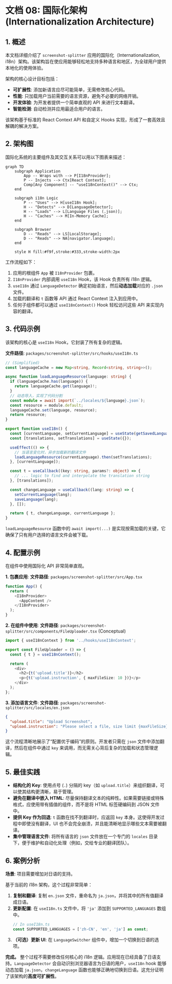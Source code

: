 
# 文档 08: 国际化架构 (Internationalization Architecture)

## 1. 概述

本文档详细介绍了 `screenshot-splitter` 应用的国际化（Internationalization, i18n）架构。该架构旨在使应用能够轻松地支持多种语言和地区，为全球用户提供本地化的使用体验。

架构的核心设计目标包括：
*   **可扩展性**: 添加新语言应尽可能简单，无需修改核心代码。
*   **性能**: 只加载用户当前需要的语言资源，避免不必要的网络开销。
*   **开发体验**: 为开发者提供一个简单直观的 API 来进行文本翻译。
*   **智能检测**: 自动检测并应用最适合用户的语言。

该架构基于标准的 React Context API 和自定义 Hooks 实现，形成了一套高效且解耦的解决方案。

## 2. 架构图

国际化系统的主要组件及其交互关系可以用以下图表来描述：

```mermaid
graph TD
    subgraph Application
        App -- Wraps with --> P[I18nProvider];
        P -- Injects --> Ctx[React Context];
        Comp[Any Component] -- "useI18nContext()" --> Ctx;
    end
    
    subgraph i18n Logic
        P -- "Uses" --> H[useI18n Hook];
        H -- "Detects" --> D[LanguageDetector];
        H -- "Loads" --> L[Language Files (.json)];
        H -- "Caches" --> M[In-Memory Cache];
    end

    subgraph Browser
        D -- "Reads" --> LS[LocalStorage];
        D -- "Reads" --> NA[navigator.language];
    end

    style H fill:#f9f,stroke:#333,stroke-width:2px
```
工作流程如下：
1.  应用的根组件 `App` 被 `I18nProvider` 包裹。
2.  `I18nProvider` 内部调用 `useI18n` Hook，该 Hook 负责所有 i18n 逻辑。
3.  `useI18n` 通过 `LanguageDetector` 确定初始语言，然后**动态加载**对应的 `.json` 文件。
4.  加载的翻译和 `t` 函数等 API 通过 React Context 注入到应用中。
5.  任何子组件都可以通过 `useI18nContext()` Hook 轻松访问这些 API 来实现内容的翻译。

## 3. 代码示例

该架构的核心是 `useI18n` Hook，它封装了所有复杂的逻辑。

**文件路径**: `packages/screenshot-splitter/src/hooks/useI18n.ts`
```typescript
// (Simplified)
const languageCache = new Map<string, Record<string, string>>();

async function loadLanguageResource(language: string) {
  if (languageCache.has(language)) {
    return languageCache.get(language)!;
  }
  // 动态导入，实现了代码分割
  const module = await import(`../locales/${language}.json`);
  const resource = module.default;
  languageCache.set(language, resource);
  return resource;
}

export function useI18n() {
  const [currentLanguage, setCurrentLanguage] = useState(getSavedLanguage());
  const [translations, setTranslations] = useState({});

  useEffect(() => {
    // 当语言变化时，异步加载新的翻译文件
    loadLanguageResource(currentLanguage).then(setTranslations);
  }, [currentLanguage]);

  const t = useCallback((key: string, params?: object) => {
    // ... logic to find and interpolate the translation string
  }, [translations]);

  const changeLanguage = useCallback((lang: string) => {
    setCurrentLanguage(lang);
    saveLanguage(lang);
  }, []);

  return { t, changeLanguage, currentLanguage };
}
```
`loadLanguageResource` 函数中的 `await import(...)` 是实现按需加载的关键，它确保了只有用户选择的语言文件会被下载。

## 4. 配置示例

在组件中使用国际化 API 非常简单直观。

**1. 包裹应用**:
**文件路径**: `packages/screenshot-splitter/src/App.tsx`
```typescript
function App() {
  return (
    <I18nProvider>
      <AppContent />
    </I18nProvider>
  );
}
```

**2. 在组件中使用**:
**文件路径**: `packages/screenshot-splitter/src/components/FileUploader.tsx` (Conceptual)
```typescript
import { useI18nContext } from '../hooks/useI18nContext';

export const FileUploader = () => {
  const { t } = useI18nContext();

  return (
    <div>
      <h2>{t('upload.title')}</h2>
      <p>{t('upload.instruction', { maxFileSize: 10 })}</p>
    </div>
  );
};
```

**3. 添加语言文件**:
**文件路径**: `packages/screenshot-splitter/src/locales/en.json`
```json
{
  "upload.title": "Upload Screenshot",
  "upload.instruction": "Please select a file, size limit {maxFileSize}MB."
}
```
这个流程清晰地展示了“配置优于编码”的原则。开发者只需在 `json` 文件中添加翻译，然后在组件中通过 `key` 来调用，而无需关心背后复杂的加载和状态管理逻辑。

## 5. 最佳实践

*   **结构化的 Key**: 使用点号 (`.`) 分隔的 key（如 `upload.title`）来组织翻译，可以使其结构更清晰，易于管理。
*   **避免在翻译中嵌入 HTML**: 尽量保持翻译文本的纯粹性。如果需要链接或特殊格式，应使用带有插值的组件，而不是将 HTML 标签硬编码到 JSON 文件中。
*   **提供 Key 作为回退**: `t` 函数在找不到翻译时，应返回 `key` 本身。这使得开发过程中即使没有翻译，UI 也不会完全崩溃，并且能清晰地显示哪些文本需要被翻译。
*   **集中管理语言文件**: 将所有语言的 `json` 文件放在一个专门的 `locales` 目录下，便于维护和自动化处理（例如，交给专业的翻译团队）。

## 6. 案例分析

**场景**: 项目需要增加对日语的支持。

基于当前的 i18n 架构，这个过程非常简单：
1.  **复制和翻译**: 复制 `en.json` 文件，重命名为 `ja.json`，并将其中的所有值翻译成日语。
2.  **更新配置**: 在 `useI18n.ts` 文件中，将 `'ja'` 添加到 `SUPPORTED_LANGUAGES` 数组中。
    ```typescript
    // In useI18n.ts
    const SUPPORTED_LANGUAGES = ['zh-CN', 'en', 'ja'] as const;
    ```
3.  **（可选）更新 UI**: 在 `LanguageSwitcher` 组件中，增加一个切换到日语的选项。

**完成。** 整个过程不需要修改任何核心的 i18n 逻辑。应用现在已经具备了日语支持。`LanguageDetector` 会自动识别浏览器语言为日语的用户，`useI18n` hook 能够动态加载 `ja.json`，`changeLanguage` 函数也能够正确地切换到日语。这充分证明了该架构的**高度可扩展性**。
